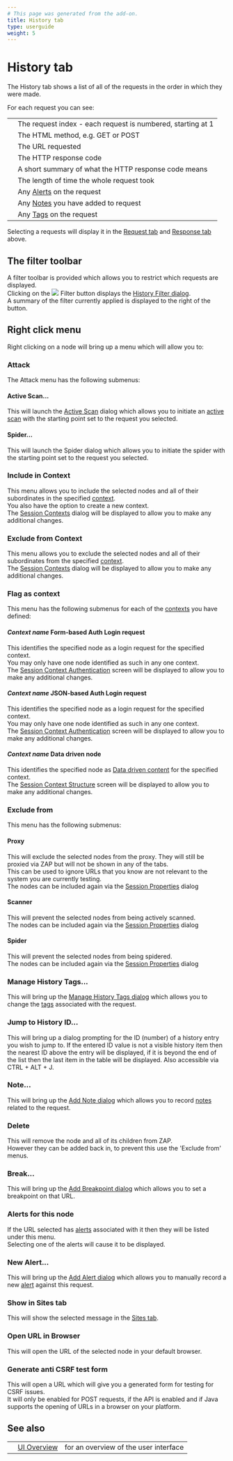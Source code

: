```yaml
---
# This page was generated from the add-on.
title: History tab
type: userguide
weight: 5
---
```


# History tab


The History tab shows a list of all of the requests in the order in which they were made.  

For each request you can see:

|   |                                                                            |
|---|----------------------------------------------------------------------------|
|   | The request index - each request is numbered, starting at 1                |
|   | The HTML method, e.g. GET or POST                                          |
|   | The URL requested                                                          |
|   | The HTTP response code                                                     |
|   | A short summary of what the HTTP response code means                       |
|   | The length of time the whole request took                                  |
|   | Any [Alerts](/docs/desktop/start/features/alerts/) on the request          |
|   | Any [Notes](/docs/desktop/start/features/notes/) you have added to request |
|   | Any [Tags](/docs/desktop/start/features/tags/) on the request              |

Selecting a requests will display it in the [Request tab](/docs/desktop/ui/tabs/request/) and [Response tab](/docs/desktop/ui/tabs/response/) above.  

## The filter toolbar

A filter toolbar is provided which allows you to restrict which requests are displayed.  
Clicking on the ![](/docs/desktop/images/16/054.png) Filter button displays the [History Filter dialog](/docs/desktop/ui/dialogs/hist_filter/).  
A summary of the filter currently applied is displayed to the right of the button.

## Right click menu

Right clicking on a node will bring up a menu which will allow you to:

### Attack

The Attack menu has the following submenus:

#### Active Scan...

This will launch the [Active Scan](/docs/desktop/ui/dialogs/advascan/) dialog which allows you to initiate an [active scan](/docs/desktop/start/features/ascan/) with the starting point set to the request you selected.  

#### Spider...

This will launch the Spider dialog which allows you to initiate the spider with the starting point set to the request you selected.  

### Include in Context

This menu allows you to include the selected nodes and all of their subordinates in the specified [context](/docs/desktop/start/features/contexts/).  
You also have the option to create a new context.  
The [Session Contexts](/docs/desktop/ui/dialogs/session/contexts/) dialog will be displayed to allow you to make any additional changes.

### Exclude from Context

This menu allows you to exclude the selected nodes and all of their subordinates from the specified [context](/docs/desktop/start/features/contexts/).  
The [Session Contexts](/docs/desktop/ui/dialogs/session/contexts/) dialog will be displayed to allow you to make any additional changes.

### Flag as context

This menu has the following submenus for each of the [contexts](/docs/desktop/start/features/contexts/) you have defined:

#### *Context name* Form-based Auth Login request

This identifies the specified node as a login request for the specified context.  
You may only have one node identified as such in any one context.  
The [Session Context Authentication](/docs/desktop/ui/dialogs/session/context-auth/) screen will be displayed to allow you to make any additional changes.

#### *Context name* JSON-based Auth Login request

This identifies the specified node as a login request for the specified context.  
You may only have one node identified as such in any one context.  
The [Session Context Authentication](/docs/desktop/ui/dialogs/session/context-auth/) screen will be displayed to allow you to make any additional changes.

#### *Context name* Data driven node

This identifies the specified node as [Data driven content](/docs/desktop/start/features/ddc/) for the specified context.  
The [Session Context Structure](/docs/desktop/ui/dialogs/session/context-struct/) screen will be displayed to allow you to make any additional changes.

### Exclude from

This menu has the following submenus:

#### Proxy

This will exclude the selected nodes from the proxy. They will still be proxied via ZAP but will not be shown in any of the tabs.  
This can be used to ignore URLs that you know are not relevant to the system you are currently testing.  
The nodes can be included again via the [Session Properties](/docs/desktop/ui/dialogs/session/) dialog

#### Scanner

This will prevent the selected nodes from being actively scanned.  
The nodes can be included again via the [Session Properties](/docs/desktop/ui/dialogs/session/) dialog

#### Spider

This will prevent the selected nodes from being spidered.  
The nodes can be included again via the [Session Properties](/docs/desktop/ui/dialogs/session/) dialog

### Manage History Tags...

This will bring up the [Manage History Tags dialog](/docs/desktop/ui/dialogs/managetags/) which allows you to change the [tags](/docs/desktop/start/features/tags/) associated with the request.

### Jump to History ID...

This will bring up a dialog prompting for the ID (number) of a history entry you wish to jump to. If the entered ID value is not a visible history item then the nearest ID above the entry will be displayed, if it is beyond the end of the list then the last item in the table will be displayed. Also accessible via CTRL + ALT + J.

### Note...

This will bring up the [Add Note dialog](/docs/desktop/ui/dialogs/addnote/) which allows you to record [notes](/docs/desktop/start/features/notes/) related to the request.

### Delete

This will remove the node and all of its children from ZAP.  
However they can be added back in, to prevent this use the 'Exclude from' menus.

### Break...

This will bring up the [Add Breakpoint dialog](/docs/desktop/ui/dialogs/addbreak/) which allows you to set a breakpoint on that URL.  

### Alerts for this node

If the URL selected has [alerts](/docs/desktop/start/features/alerts/) associated with it then they will be listed under this menu.  
Selecting one of the alerts will cause it to be displayed.

### New Alert...

This will bring up the [Add Alert dialog](/docs/desktop/ui/dialogs/addalert/) which allows you to manually record a new [alert](/docs/desktop/start/features/alerts/) against this request.

### Show in Sites tab

This will show the selected message in the [Sites tab](/docs/desktop/ui/tabs/sites/).

### Open URL in Browser

This will open the URL of the selected node in your default browser.

### Generate anti CSRF test form

This will open a URL which will give you a generated form for testing for CSRF issues.  
It will only be enabled for POST requests, if the API is enabled and if Java supports the opening of URLs in a browser on your platform.

## See also

|   |                                  |                                       |
|---|----------------------------------|---------------------------------------|
|   | [UI Overview](/docs/desktop/ui/) | for an overview of the user interface |
